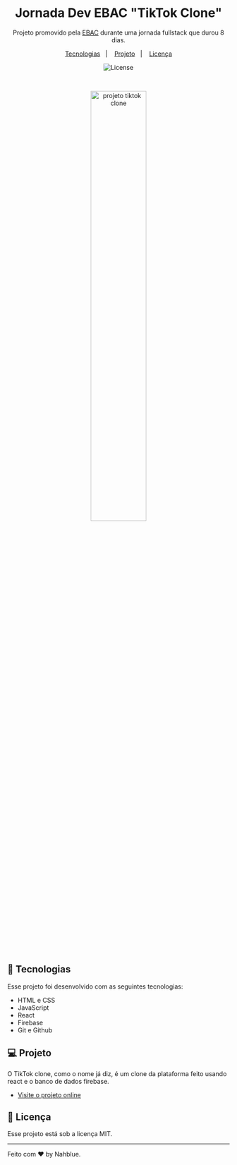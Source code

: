 <h1 align="center"> Jornada Dev EBAC "TikTok Clone" </h1>

<p align="center">
Projeto promovido pela <a href='https://ebaconline.com.br/'>EBAC</a> durante uma jornada fullstack que durou 8 dias. <br/>
</p>

<p align="center">
  <a href="#-tecnologias">Tecnologias</a>&nbsp;&nbsp;&nbsp;|&nbsp;&nbsp;&nbsp;
  <a href="#-projeto">Projeto</a>&nbsp;&nbsp;&nbsp;|&nbsp;&nbsp;&nbsp;
  <a href="#memo-licença">Licença</a>
</p>

<p align="center">
  <img alt="License" src="https://img.shields.io/static/v1?label=license&message=MIT&color=49AA26&labelColor=000000">
</p>

<br>

<p align="center">
  <img alt="projeto tiktok clone" src="https://i.imgur.com/i0ieHbM.png" width="50%">
</p>

## 🚀 Tecnologias

Esse projeto foi desenvolvido com as seguintes tecnologias:

- HTML e CSS
- JavaScript
- React
- Firebase
- Git e Github

## 💻 Projeto

O TikTok clone, como o nome já diz, é um clone da plataforma feito usando react e o banco de dados firebase.

- [Visite o projeto online](https://tiktok---jornada-41c77.web.app/)

## :memo: Licença

Esse projeto está sob a licença MIT.

---

Feito com ♥ by Nahblue.  
